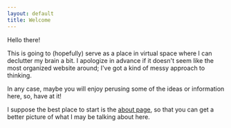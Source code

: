 ```yaml
---
layout: default
title: Welcome
---
```


<link rel="stylesheet" type="text/css"  href="/keiths-site/css/main.css">

Hello there!

This is going to (hopefully) serve as a place in virtual space where I can declutter my brain a bit. I apologize in advance if it doesn't seem like the most organized website around; I've got a kind of messy approach to thinking.

In any case, maybe you will enjoy perusing some of the ideas or information here, so, have at it!

I suppose the best place to start is the [about page](https://kdlovett.github.io/keiths-site/about/), so that you can get a better picture of what I may  be talking about here.